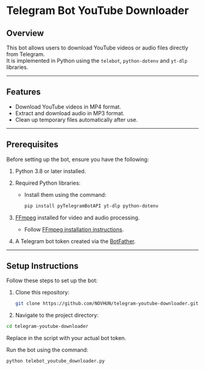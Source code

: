 ﻿# Telegram Bot YouTube Downloader

## Overview

This bot allows users to download YouTube videos or audio files directly from Telegram.  
It is implemented in Python using the `telebot`, `python-dotenv` and `yt-dlp` libraries.

---

## Features

- Download YouTube videos in MP4 format.
- Extract and download audio in MP3 format.
- Clean up temporary files automatically after use.

---

## Prerequisites

Before setting up the bot, ensure you have the following:

1. Python 3.8 or later installed.
2. Required Python libraries:  
   - Install them using the command:  
     ```bash
     pip install pyTelegramBotAPI yt-dlp python-dotenv
     ```

3. [FFmpeg](https://ffmpeg.org/) installed for video and audio processing.  
   - Follow [FFmpeg installation instructions](https://ffmpeg.org/download.html).

4. A Telegram bot token created via the [BotFather](https://t.me/BotFather).

---

## Setup Instructions

Follow these steps to set up the bot:

1. Clone this repository:

   ```bash
   git clone https://github.com/NOVHUN/telegram-youtube-downloader.git
   ```
2. Navigate to the project directory:

```bash
cd telegram-youtube-downloader
```
Replace <your-telegram-bot-token> in the script with your actual bot token.

Run the bot using the command:
```bash
python telebot_youtube_downloader.py
```